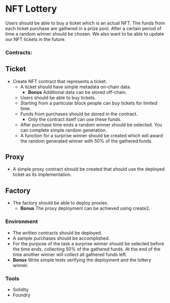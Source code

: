 # NFT Lottery

Users should be able to buy a ticket which is an actual NFT. The funds from each ticket purchase are gathered in a prize pool. After a certain period of time a random winner should be chosen. We also want to be able to update our NFT tickets in the future.

### Contracts:

## Ticket

- Create NFT contract that represents a ticket.
  - A ticket should have simple metadata on-chain data.
    - **Bonus** Additional data can be stored off-chain.
  - Users should be able to buy tickets.
  - Starting from a particular block people can buy tickets for limited time.
  - Funds from purchases should be stored in the contract.
    - Only the contract itself can use these funds.
  - After purchase time ends a random winner should be selected. You can complete simple random generation.
  - A function for a surprise winner should be created which will award the random generated winner with 50% of the gathered funds.

## Proxy

- A simple proxy contract should be created that should use the deployed ticket as its implementation.

## Factory

- The factory should be able to deploy proxies.
  - **Bonus** The proxy deployment can be achieved using create2.

### Environment

- The written contracts should be deployed.
- A sample purchases should be accomplished.
- For the purpose of the task a surprise winner should be selected before the time ends, collecting 50% of the gathered funds. At the end of the time another winner will collect all gathered funds left.
- **Bonus** Write simple tests verifying the deployment and the lottery winner.

### Tools
- Solidity
- Foundry